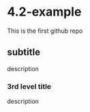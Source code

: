 # 4.2-example
This is the first github repo
## subtitle
description
### 3rd level title
description
